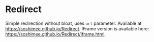 # Redirect
Simple redirection without bloat, uses `url` parameter.
Available at https://soshimee.github.io/Redirect. IFrame version is available here: https://soshimee.github.io/Redirect/iframe.html.

